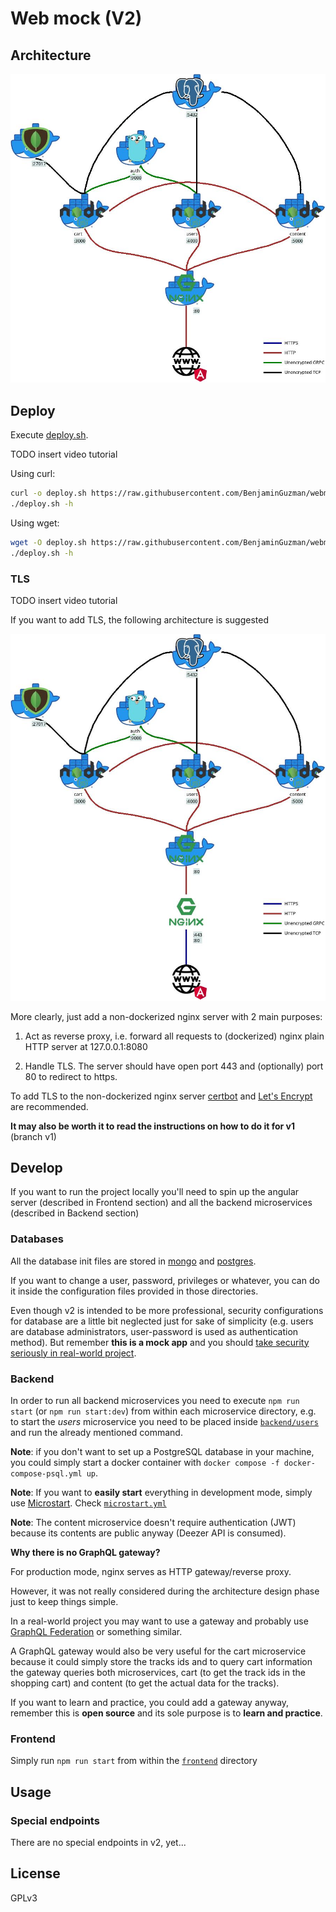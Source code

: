 # Web mock (V2)

## Architecture

![Architecture](docs/arch.jpg)

## Deploy

Execute [deploy.sh](deploy.sh).

TODO insert video tutorial

Using curl:

```bash
curl -o deploy.sh https://raw.githubusercontent.com/BenjaminGuzman/webmock/v2/deploy.sh && chmod u+x deploy.sh
./deploy.sh -h
```

Using wget:

```bash
wget -O deploy.sh https://raw.githubusercontent.com/BenjaminGuzman/webmock/v2/deploy.sh && chmod u+x deploy.sh
./deploy.sh -h
```

### TLS

TODO insert video tutorial

If you want to add TLS, the following architecture is suggested

![TLS Architecture](docs/arch-tls.jpg)

More clearly, just add a non-dockerized nginx server with 2 main purposes:

1. Act as reverse proxy, i.e. forward all requests to (dockerized) nginx plain HTTP server at 127.0.0.1:8080

2. Handle TLS. The server should have open port 443 and (optionally) port 80 to redirect to https.

To add TLS to the non-dockerized nginx server [certbot](https://certbot.eff.org/) and 
[Let's Encrypt](https://letsencrypt.org/) are recommended.

**It may also be worth it to read the instructions on how to do it for v1** (branch v1)

## Develop

If you want to run the project locally you'll need to spin up the angular server (described in Frontend section) and 
all the backend microservices (described in Backend section)

### Databases

All the database init files are stored in [mongo](mongo) and [postgres](postgres).

If you want to change a user, password, privileges or whatever, you can do it inside the configuration files provided
in those directories.

Even though v2 is intended to be more professional, security configurations for database are a little bit neglected
just for sake of simplicity (e.g. users are database administrators, user-password is used as authentication method).
But remember **this is a mock app** and you should <u>take security seriously in real-world project</u>.

### Backend

In order to run all backend microservices you need to execute `npm run start` (or `npm run start:dev`) from within each
microservice directory, e.g. to start the _users_ microservice you need to be placed inside 
[`backend/users`](backend/users) and run the already mentioned command.

**Note**: if you don't want to set up a PostgreSQL database in your machine, you could simply start a docker container with 
`docker compose -f docker-compose-psql.yml up`.

**Note**: If you want to **easily start** everything in development mode, simply use
[Microstart](https://github.com/BenjaminGuzman/microstart). Check [`microstart.yml`](microstart.yml)

**Note**: The content microservice doesn't require authentication (JWT) because its contents are public anyway
(Deezer API is consumed).

**Why there is no GraphQL gateway?**

For production mode, nginx serves as HTTP gateway/reverse proxy.

However, it was not really considered during the architecture design phase just to keep things simple.

In a real-world project you may want to use a gateway and probably use 
[GraphQL Federation](https://www.apollographql.com/docs/federation) or something similar.

A GraphQL gateway would also be very useful for the cart microservice because it could simply store the tracks ids and
to query cart information the gateway queries both microservices, cart (to get the track ids in the shopping cart) and
content (to get the actual data for the tracks).

If you want to learn and practice, you could add a gateway anyway, remember this is **open source** and its sole
purpose is to **learn and practice**.

### Frontend

Simply run `npm run start` from within the [`frontend`](frontend) directory

## Usage

### Special endpoints

There are no special endpoints in v2, yet...

## License

GPLv3
